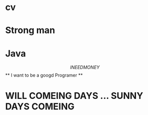 # cv
# Strong man 
# Java
$$ I NEED MONEY $$ 
** I want to be a googd Programer **

# WILL COMEING DAYS ... SUNNY DAYS COMEING

